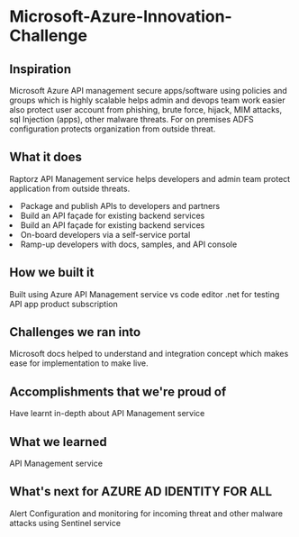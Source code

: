 # Microsoft-Azure-Innovation-Challenge
## Inspiration

Microsoft Azure API management  secure apps/software using policies and groups which is highly scalable helps admin and devops team work easier also protect user account from phishing, brute force, hijack, MIM attacks, sql Injection (apps), other malware threats.
For on premises ADFS configuration protects organization from outside threat.

## What it does
Raptorz API Management service helps developers and admin team protect application from outside threats.

<li>Package and publish APIs to developers and partners</li>
<li>Build an API façade for existing backend services </li>
<li>Build an API façade for existing backend services</li>
<li>On-board developers via a self-service portal</li>
<li>Ramp-up developers with docs, samples, and API console</li>

## How we built it

Built using Azure API Management service
vs code editor .net for testing API app product subscription

## Challenges we ran into
Microsoft docs helped to understand and integration concept which makes ease for implementation to make live.

## Accomplishments that we're proud of

Have learnt in-depth about API Management service

## What we learned

API Management service

## What's next for AZURE AD IDENTITY FOR ALL
Alert Configuration  and monitoring for incoming threat and other malware attacks using Sentinel service

